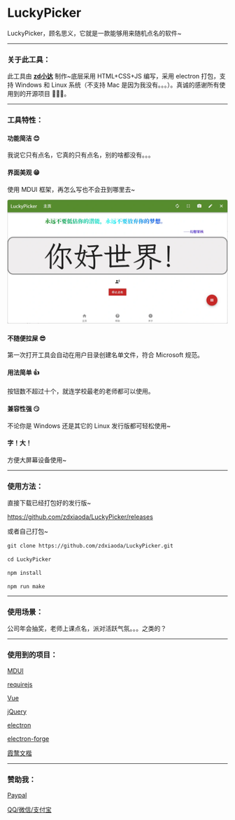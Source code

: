 # LuckyPicker

LuckyPicker，顾名思义，它就是一款能够用来随机点名的软件~

---

### 关于此工具：

此工具由 **[zd小达](https://zhangda.xyz/)** 制作~底层采用 HTML+CSS+JS 编写，采用 electron 打包，支持 Windows 和 Linux 系统（不支持 Mac 是因为我没有。。。）。真诚的感谢所有使用到的开源项目 🧎**🧎**🧎。

---

### 工具特性：

#### 功能简洁 😊

我说它只有点名，它真的只有点名，别的啥都没有。。。

#### 界面美观 😁

使用 MDUI 框架，再怎么写也不会丑到哪里去~

![一个界面展示图片](https://raw.githubusercontent.com/zdxiaoda/LuckyPicker/master/src/static/help/homepage.webp)

#### 不随便拉屎 😎

第一次打开工具会自动在用户目录创建名单文件，符合 Microsoft 规范。

#### 用法简单 👍

按钮数不超过十个，就连学校最老的老师都可以使用。

#### 兼容性强 😏

不论你是 Windows 还是其它的 Linux 发行版都可轻松使用~

#### 字！大！

方便大屏幕设备使用~

---

### 使用方法：

直接下载已经打包好的发行版~

https://github.com/zdxiaoda/LuckyPicker/releases

或者自己打包~

`git clone https://github.com/zdxiaoda/LuckyPicker.git`

`cd LuckyPicker `

`npm install`

`npm run make`

---

### 使用场景：

公司年会抽奖，老师上课点名，派对活跃气氛。。。之类的？

---

### 使用到的项目：

[MDUI](https://github.com/zdhxiong/mdui)

[requirejs](https://github.com/requirejs/requirejs/)

[Vue](https://github.com/vuejs/vue)

[jQuery](https://github.com/jquery/jquery)

[electron](https://github.com/electron/electron)

[electron-forge](https://github.com/electron-userland/electron-forge)

[霞鹜文楷](https://github.com/lxgw/LxgwWenKai)

---

### 赞助我：

[Paypal](https://paypal.me/zdxiaoda)

[QQ/微信/支付宝](https://pay.zhangda.xyz)
